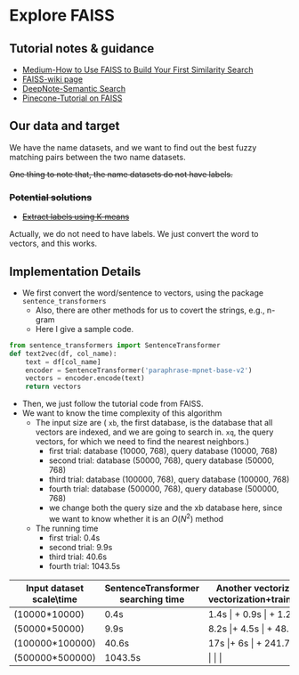 # Explore FAISS

## Tutorial notes & guidance

- [Medium-How to Use FAISS to Build Your First Similarity Search](https://medium.com/loopio-tech/how-to-use-faiss-to-build-your-first-similarity-search-bf0f708aa772)
- [FAISS-wiki page](http://github.com/facebookresearch/faiss/wiki)
- [DeepNote-Semantic Search](https://deepnote.com/blog/semantic-search-using-faiss-and-mpnet)
- [Pinecone-Tutorial on FAISS](https://www.pinecone.io/learn/faiss/)

## Our data and target
We have the name datasets, and we want to find out the best fuzzy matching pairs between the two name datasets.

~~One thing to note that, the name datasets do not have labels.~~

### ~~Potential solutions~~
- ~~[Extract labels using K-means](https://github.com/facebookresearch/faiss/issues/1236)~~

Actually, we do not need to have labels. We just convert the word to vectors, and this works.



## Implementation Details

- We first convert the word/sentence to vectors, using the package `sentence_transformers`
  -  Also, there are other methods for us to covert the strings, e.g., n-gram
  - Here I give a sample code.

```python
from sentence_transformers import SentenceTransformer
def text2vec(df, col_name):
    text = df[col_name]
    encoder = SentenceTransformer('paraphrase-mpnet-base-v2')
    vectors = encoder.encode(text)
    return vectors
```

- Then, we just follow the tutorial code from FAISS.
- We want to know the time complexity of this algorithm
  - The input size are ( `xb`, the first database, is the database that all vectors are indexed, and we are going to search in. `xq`, the query vectors, for which we need to find the nearest neighbors.)
    - first trial: database (10000, 768), query database (10000, 768)
    - second trial: database (50000, 768), query database (50000, 768)
    - third trial: database (100000, 768), query database (100000, 768)
    - fourth trial: database (500000, 768), query database (500000, 768)
    - we change both the query size and the xb database here, since we want to know whether it is an $O(N^2)$ method
  - The running time
    - first trial: 0.4s
    - second trial: 9.9s
    - third trial: 40.6s
    - fourth trial: 1043.5s



| Input dataset scale\time | SentenceTransformer<br />searching time | Another vectorization (TFIDF)<br />vectorization+training+searching | GPU version |
| ------------------------ | --------------------------------------- | ------------------------------------------------------------ | ----------- |
| (10000*10000)            | 0.4s                                    | 1.4s \| + 0.9s  \| + 1.2s   \| = 3.5s                        |             |
| (50000*50000)            | 9.9s                                    | 8.2s \|+ 4.5s   \| + 48.7s \|= 61.4s                         |             |
| (100000*100000)          | 40.6s                                   | 17s  \|+ 6s      \| + 241.7s\| = 264s                        |             |
| (500000*500000)          | 1043.5s                                 | \|             \|                \|                          |             |

